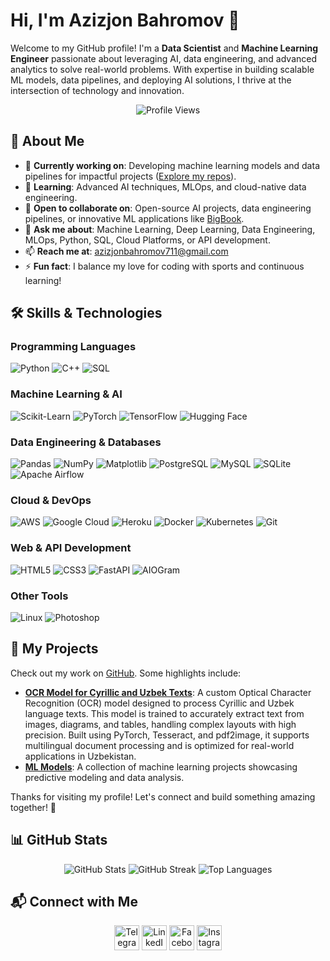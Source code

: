 # Hi, I'm Azizjon Bahromov 👋

Welcome to my GitHub profile! I'm a **Data Scientist** and **Machine Learning Engineer** passionate about leveraging AI, data engineering, and advanced analytics to solve real-world problems. With expertise in building scalable ML models, data pipelines, and deploying AI solutions, I thrive at the intersection of technology and innovation.

<p align="center">
  <img src="https://komarev.com/ghpvc/?username=bakhromov-tech&label=Profile%20views&color=0e75b6&style=flat" alt="Profile Views" />
</p>

## 🌟 About Me
- 🔭 **Currently working on**: Developing machine learning models and data pipelines for impactful projects ([Explore my repos](https://github.com/bakhromov-tech)).
- 🌱 **Learning**: Advanced AI techniques, MLOps, and cloud-native data engineering.
- 👯 **Open to collaborate on**: Open-source AI projects, data engineering pipelines, or innovative ML applications like [BigBook](https://bigbook.behzodasliddinov.uz/).
- 💬 **Ask me about**: Machine Learning, Deep Learning, Data Engineering, MLOps, Python, SQL, Cloud Platforms, or API development.
- 📫 **Reach me at**: [azizjonbahromov711@gmail.com](mailto:azizjonbahromov711@gmail.com)
- ⚡ **Fun fact**: I balance my love for coding with sports and continuous learning!

## 🛠️ Skills & Technologies
### **Programming Languages**
![Python](https://img.shields.io/badge/Python-3776AB?logo=python&logoColor=white)
![C++](https://img.shields.io/badge/C++-00599C?logo=c%2B%2B&logoColor=white)
![SQL](https://img.shields.io/badge/SQL-4479A1?logo=postgresql&logoColor=white)

### **Machine Learning & AI**
![Scikit-Learn](https://img.shields.io/badge/Scikit--Learn-F7931E?logo=scikit-learn&logoColor=white)
![PyTorch](https://img.shields.io/badge/PyTorch-EE4C2C?logo=pytorch&logoColor=white)
![TensorFlow](https://img.shields.io/badge/TensorFlow-FF6F00?logo=tensorflow&logoColor=white)
![Hugging Face](https://img.shields.io/badge/Hugging%20Face-FFD21E?logo=huggingface&logoColor=black)

### **Data Engineering & Databases**
![Pandas](https://img.shields.io/badge/Pandas-150458?logo=pandas&logoColor=white)
![NumPy](https://img.shields.io/badge/NumPy-013243?logo=numpy&logoColor=white)
![Matplotlib](https://img.shields.io/badge/Matplotlib-11557C?logo=python&logoColor=white)
![PostgreSQL](https://img.shields.io/badge/PostgreSQL-336791?logo=postgresql&logoColor=white)
![MySQL](https://img.shields.io/badge/MySQL-4479A1?logo=mysql&logoColor=white)
![SQLite](https://img.shields.io/badge/SQLite-003B57?logo=sqlite&logoColor=white)
![Apache Airflow](https://img.shields.io/badge/Airflow-017CEE?logo=apache-airflow&logoColor=white)

### **Cloud & DevOps**
![AWS](https://img.shields.io/badge/AWS-232F3E?logo=amazon-aws&logoColor=white)
![Google Cloud](https://img.shields.io/badge/Google%20Cloud-4285F4?logo=google-cloud&logoColor=white)
![Heroku](https://img.shields.io/badge/Heroku-430098?logo=heroku&logoColor=white)
![Docker](https://img.shields.io/badge/Docker-2496ED?logo=docker&logoColor=white)
![Kubernetes](https://img.shields.io/badge/Kubernetes-326CE5?logo=kubernetes&logoColor=white)
![Git](https://img.shields.io/badge/Git-F05032?logo=git&logoColor=white)

### **Web & API Development**
![HTML5](https://img.shields.io/badge/HTML5-E34F26?logo=html5&logoColor=white)
![CSS3](https://img.shields.io/badge/CSS3-1572B6?logo=css3&logoColor=white)
![FastAPI](https://img.shields.io/badge/FastAPI-009688?logo=fastapi&logoColor=white)
![AIOGram](https://img.shields.io/badge/AIOGram-00A2E8?logo=telegram&logoColor=white)

### **Other Tools**
![Linux](https://img.shields.io/badge/Linux-FCC624?logo=linux&logoColor=black)
![Photoshop](https://img.shields.io/badge/Photoshop-31A8FF?logo=adobe-photoshop&logoColor=white)

## 🚀 My Projects

Check out my work on [GitHub](https://github.com/bakhromov-tech). Some highlights include:

- **[OCR Model for Cyrillic and Uzbek Texts](https://github.com/bakhromov-tech)**: A custom Optical Character Recognition (OCR) model designed to process Cyrillic and Uzbek language texts. This model is trained to accurately extract text from images, diagrams, and tables, handling complex layouts with high precision. Built using PyTorch, Tesseract, and pdf2image, it supports multilingual document processing and is optimized for real-world applications in Uzbekistan.
- **[ML Models](https://github.com/bakhromov-tech)**: A collection of machine learning projects showcasing predictive modeling and data analysis.

Thanks for visiting my profile! Let's connect and build something amazing together! 🚀

## 📊 GitHub Stats
<p align="center">
  <img src="https://github-readme-stats.vercel.app/api?username=bakhromov-tech&show_icons=true&theme=radical" alt="GitHub Stats" />
  <img src="https://github-readme-streak-stats.herokuapp.com/?user=bakhromov-tech&theme=radical" alt="GitHub Streak" />
  <img src="https://github-readme-stats.vercel.app/api/top-langs/?username=bakhromov-tech&layout=compact&theme=radical" alt="Top Languages" />
</p>

## 📬 Connect with Me
<p align="center">
  <a href="https://t.me/bakhromov_tech" target="_blank"><img src="https://brandlogos.net/wp-content/uploads/2021/11/telegram-logo.png" alt="Telegram" height="40" /></a>
  <a href="https://linkedin.com/in/azizjon-bahromov-630962262/" target="_blank"><img src="https://raw.githubusercontent.com/rahuldkjain/github-profile-readme-generator/master/src/images/icons/Social/linked-in-alt.svg" alt="LinkedIn" height="40" /></a>
  <a href="https://www.facebook.com/azizjon.bahromov.9/" target="_blank"><img src="https://raw.githubusercontent.com/rahuldkjain/github-profile-readme-generator/master/src/images/icons/Social/facebook.svg" alt="Facebook" height="40" /></a>
  <a href="https://instagram.com/bakhromov_tech" target="_blank"><img src="https://raw.githubusercontent.com/rahuldkjain/github-profile-readme-generator/master/src/images/icons/Social/instagram.svg" alt="Instagram" height="40" /></a>
</p>
